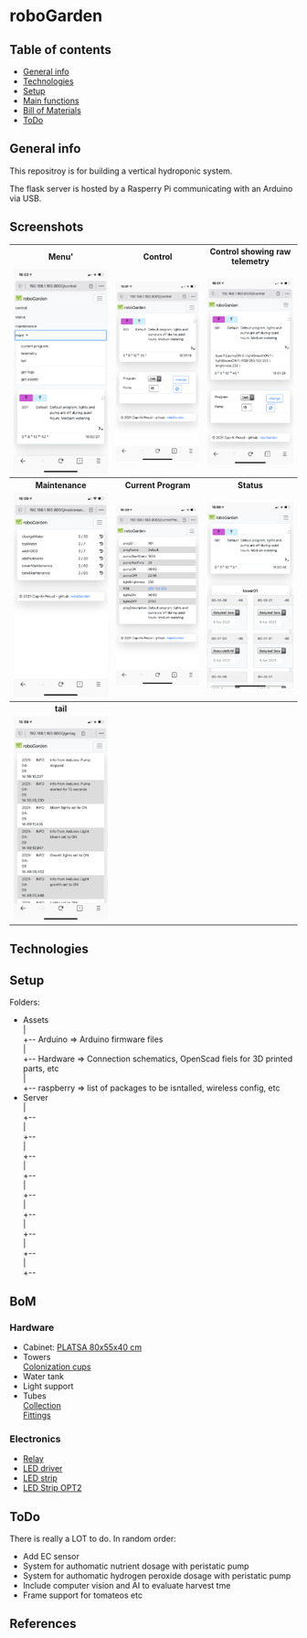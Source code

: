 # roboGarden


## Table of contents
* [General info](#general-info)
* [Technologies](#technologies)
* [Setup](#setup)
* [Main functions](#Main-Functions)
* [Bill of Materials](#BoM)
* [ToDo](#ToDo)

## General info
This repositroy is for building a vertical hydroponic system.

The flask server is hosted by a Rasperry Pi communicating with an Arduino via USB.


## Screenshots
 <table style="width:100%">
  <tr>
    <th>Menu'</th>
    <th>Control</th>
    <th>Control showing raw telemetry</th>
  </tr>
  <tr>
    <td><img src="https://raw.githubusercontent.com/Cap-n-Proud/roboGarden/main/assets/img/menu.png" width="300" />
</td>
    <td><img src="https://raw.githubusercontent.com/Cap-n-Proud/roboGarden/main/assets/img/control.png" width="300" /></td>
    <td><img src="https://raw.githubusercontent.com/Cap-n-Proud/roboGarden/main/assets/img/control-e.png" width="300" /></td>
  </tr>
  <tr>
    <th>Maintenance</th>
    <th>Current Program</th>
    <th>Status</th>
  </tr>
  <tr>
    <td><img src="https://raw.githubusercontent.com/Cap-n-Proud/roboGarden/main/assets/img/maintenance.png" width="300" />
</td>
    <td><img src="https://raw.githubusercontent.com/Cap-n-Proud/roboGarden/main/assets/img/currentProgram.png" width="300" /></td>
    <td><img src="https://raw.githubusercontent.com/Cap-n-Proud/roboGarden/main/assets/img/status.png" width="300" /></td>
  </tr>

  <tr>
    <th>tail</th>
    <th></th>
    <th></th>
  </tr>
  <tr>
    <td><img src="https://raw.githubusercontent.com/Cap-n-Proud/roboGarden/main/assets/img/tail.png" width="300" />
</td>
    <td></td>
    <td></td>
  </tr>
</table> 

## Technologies

## Setup
Folders:  
- Assets  
  |  
  +-- Arduino   => Arduino firmware files  
  |  
  +-- Hardware  => Connection schematics, OpenScad fiels for 3D printed parts, etc  
  |  
  +-- raspberry => list of packages to be isntalled, wireless config, etc  
- Server  
  |  
  +--  
  |  
  +--  
  |  
  +--  
  |  
  +--  
  |  
  +--  
  |  
  +--  
  |  
  +--  
  |  
  +--  
  |  
  +--  


## BoM
### Hardware
* Cabinet:  [PLATSA 80x55x40 cm](https://www.ikea.com/ch/it/p/platsa-struttura-bianco-10330948/)
*  Towers  
  [Colonization cups](https://www.aliexpress.com/item/32857138128.html?spm=2114.12010612.8148356.69.77e049a6AKkXlr)  
*  Water tank  
*  Light support  
*  Tubes  
  [Collection](https://www.edileehobby.ch/giardinaggio-tecnica/irrigazione/tubi-per-lacqua/tubi-da-giardino-al-metro/gardena-tubo-25x35mm-plu1816/p/5963080)  
  [Fittings](https://www.aliexpress.com/item/32918523811.html?spm=a2g0s.9042311.0.0.51ab4c4dCGgKiC)  
### Electronics    
*  [Relay](https://www.aliexpress.com/item/32444992490.html?spm=2114.12010612.8148356.35.4409469aTo8NwN)  
*  [LED driver](https://www.aliexpress.com/item/32858168662.html?spm=a2g0s.9042311.0.0.27424c4d7wl3sN)  
*  [LED strip](https://www.aliexpress.com/item/1599651146.html?spm=a2g0s.9042311.0.0.27424c4d7wl3sN)  
*  [LED Strip OPT2](https://www.aliexpress.com/item/4001228860479.html?spm=a2g0s.9042311.0.0.27424c4d7wl3sN)  

## ToDo
There is really a LOT to do. In random order:  
* Add EC sensor
* System for authomatic nutrient dosage with peristatic pump
* System for authomatic hydrogen peroxide dosage with peristatic pump
* Include computer vision and AI to evaluate harvest tme
* Frame support for tomateos etc


## References
